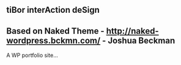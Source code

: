 tiBor
interAction deSign
------------------
Based on Naked Theme - http://naked-wordpress.bckmn.com/ - Joshua Beckman
------------------

A WP portfolio site...